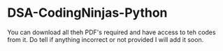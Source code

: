 # DSA-CodingNinjas-Python
You can download all theh PDF's required and have access to teh codes from it.
Do tell if anything incorrect or not provided I will add it soon.
